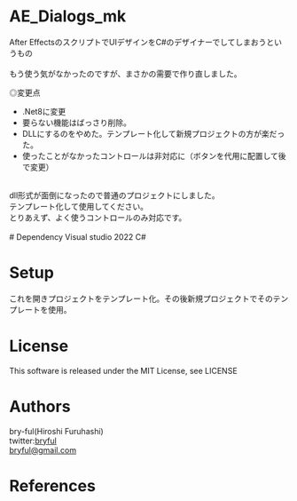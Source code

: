 # AE_Dialogs_mk
After EffectsのスクリプトでUIデザインをC#のデザイナーでしてしまおうというもの<br>
<br>
もう使う気がなかったのですが、まさかの需要で作り直しました。<br>

◎変更点
* .Net8に変更<br>
* 要らない機能はばっさり削除。
* DLLにするのをやめた。テンプレート化して新規プロジェクトの方が楽だった。
* 使ったことがなかったコントロールは非対応に（ボタンを代用に配置して後で変更）


<br>
dll形式が面倒になったので普通のプロジェクトにしました。<br>
テンプレート化して使用してください。

<br>
とりあえず、よく使うコントロールのみ対応です。<br>
<br>
# Dependency
Visual studio 2022 C#


# Setup
これを開きプロジェクトをテンプレート化。その後新規プロジェクトでそのテンプレートを使用。<be>

# License

This software is released under the MIT License, see LICENSE<br>

# Authors

bry-ful(Hiroshi Furuhashi)<br>
twitter:[bryful](https://twitter.com/bryful) <br>
bryful@gmail.com <br>

# References
